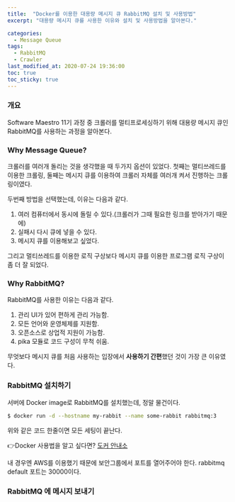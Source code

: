 ```yaml
---
title:  "Docker를 이용한 대용량 메시지 큐 RabbitMQ 설치 및 사용방법"
excerpt: "대용량 메시지 큐를 사용한 이유와 설치 및 사용방법을 알아본다."

categories:
  - Message Queue
tags:
  - RabbitMQ
  - Crawler
last_modified_at: 2020-07-24 19:36:00
toc: true
toc_sticky: true
---
```


### 개요

Software Maestro 11기 과정 중 크롤러를 멀티프로세싱하기 위해 대용량 메시지 큐인 RabbitMQ를 사용하는 과정을 알아본다.

### Why Message Queue?

크롤러를 여러개 돌리는 것을 생각했을 때 두가지 옵션이 있었다. 첫째는 멀티쓰레드를 이용한 크롤링, 둘째는 메시지 큐를 이용하여 크롤러 자체를 여러개 켜서 진행하는 크롤링이였다.

두번째 방법을 선택했는데, 이유는 다음과 같다.

1. 여러 컴퓨터에서 동시에 돌릴 수 있다.(크롤러가 그때 필요한 링크를 받아가기 때문에)
2. 실패시 다시 큐에 넣을 수 있다.
3. 메시지 큐를 이용해보고 싶었다.

그리고 멀티쓰레드를 이용한 로직 구상보다 메시지 큐를 이용한 프로그램 로직 구상이 좀 더 잘 되었다.

### Why RabbitMQ?

RabbitMQ를 사용한 이유는 다음과 같다.

1. 관리 UI가 있어 편하게 관리 가능함.
2. 모든 언어와 운영체제를 지원함.
3. 오픈소스로 상업적 지원이 가능함.
4. pika 모듈로 코드 구성이 무척 쉬움.

무엇보다 메시지 큐를 처음 사용하는 입장에서 **사용하기 간편**했던 것이 가장 큰 이유였다.

### RabbitMQ 설치하기

서버에 Docker image로 RabbitMQ를 설치했는데, 정말 물건이다.

```bash
$ docker run -d --hostname my-rabbit --name some-rabbit rabbitmq:3
```

위와 같은 코드 한줄이면 모든 세팅이 끝난다.

👉Docker 사용법을 알고 싶다면? [도커 안내소](https://junkwon-dev.github.io/blog/docker/) 

내 경우엔 AWS를 이용했기 때문에 보안그룹에서 포트를 열어주어야 한다. rabbitmq default 포트는 30000이다.

### RabbitMQ 에 메시지 보내기



 